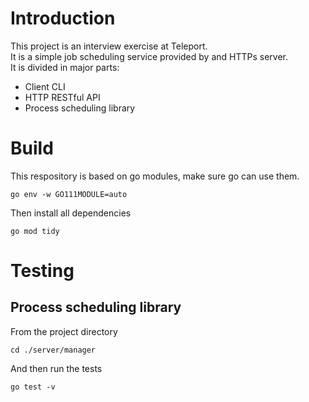 # Introduction
This project is an interview exercise at Teleport.  
It is a simple job scheduling service provided by and HTTPs server.  
It is divided in major parts:
- Client CLI
- HTTP RESTful API
- Process scheduling library

# Build
This respository is based on go modules, make sure go can use them.

    go env -w GO111MODULE=auto

Then install all dependencies

    go mod tidy

# Testing
## Process scheduling library

From the project directory

    cd ./server/manager

And then run the tests

    go test -v

